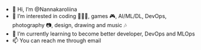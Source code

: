 - 👋 Hi, I’m @Nannakaroliina
- 👀 I’m interested in coding 👩🏼‍💻, games 🎮, AI/ML/DL, DevOps, photography 📷, design, drawing and music 🎶 
- 🌱 I’m currently learning to become better developer, DevOps and MLOps
- 📫 You can reach me through email

<!---
Nannakaroliina/Nannakaroliina is a ✨ special ✨ repository because its `README.md` (this file) appears on your GitHub profile.
You can click the Preview link to take a look at your changes.
--->
